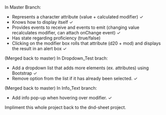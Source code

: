 In Master Branch:
- Represents a character attribute (value + calculated modifier) ✓
- Knows how to display itself ✓
- Provides events to receive and events to emit (changing value recalculates modifier, can attach onChange event) ✓
- Has state regarding proficiency (true/false)
- Clicking on the modifier box rolls that attribute (d20 + mod) and displays the result in an alert box ✓


(Merged back to master)
In Dropdown_Test brach:
- Add a dropdown list that adds more elements (ex. attributes) using Bootstrap ✓
- Remove option from the list if it has already been selected. ✓


(Merged back to master)
In Info_Text branch:
- Add info pop-up when hovering over modifier. ✓



Impliment this whole project back to the dnd-sheet project.
